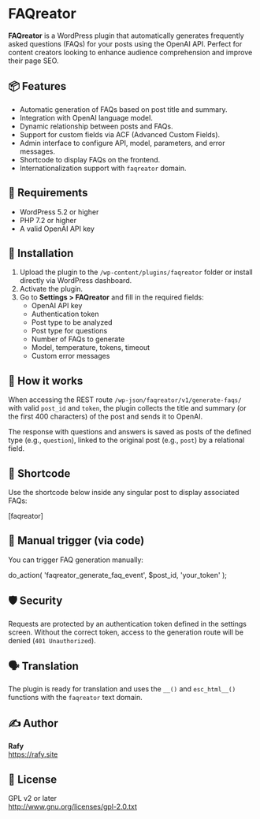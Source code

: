 # FAQreator

**FAQreator** is a WordPress plugin that automatically generates frequently asked questions (FAQs) for your posts using the OpenAI API. Perfect for content creators looking to enhance audience comprehension and improve their page SEO.

## 📦 Features

- Automatic generation of FAQs based on post title and summary.
- Integration with OpenAI language model.
- Dynamic relationship between posts and FAQs.
- Support for custom fields via ACF (Advanced Custom Fields).
- Admin interface to configure API, model, parameters, and error messages.
- Shortcode to display FAQs on the frontend.
- Internationalization support with `faqreator` domain.

## 🔧 Requirements

- WordPress 5.2 or higher  
- PHP 7.2 or higher  
- A valid OpenAI API key

## 🚀 Installation

1. Upload the plugin to the `/wp-content/plugins/faqreator` folder or install directly via WordPress dashboard.
2. Activate the plugin.
3. Go to **Settings > FAQreator** and fill in the required fields:
   - OpenAI API key
   - Authentication token
   - Post type to be analyzed
   - Post type for questions
   - Number of FAQs to generate
   - Model, temperature, tokens, timeout
   - Custom error messages

## 🧠 How it works

When accessing the REST route `/wp-json/faqreator/v1/generate-faqs/` with valid `post_id` and `token`, the plugin collects the title and summary (or the first 400 characters) of the post and sends it to OpenAI.

The response with questions and answers is saved as posts of the defined type (e.g., `question`), linked to the original post (e.g., `post`) by a relational field.

## 🧾 Shortcode

Use the shortcode below inside any singular post to display associated FAQs:

[faqreator]

## 🔁 Manual trigger (via code)

You can trigger FAQ generation manually:

do_action( 'faqreator_generate_faq_event', $post_id, 'your_token' );

## 🛡 Security

Requests are protected by an authentication token defined in the settings screen. Without the correct token, access to the generation route will be denied (`401 Unauthorized`).

## 🗣 Translation

The plugin is ready for translation and uses the `__()` and `esc_html__()` functions with the `faqreator` text domain.

## ✍️ Author

**Rafy**  
https://rafy.site

## 📜 License

GPL v2 or later  
http://www.gnu.org/licenses/gpl-2.0.txt